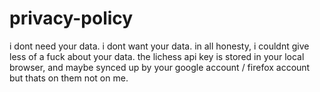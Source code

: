 # privacy-policy
i dont need your data. i dont want your data. in all honesty, i couldnt give less of a fuck about your data. the lichess api key is stored in your local browser, and maybe synced up by your google account / firefox account but thats on them not on me. 
